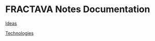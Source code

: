 # FRACTAVA Notes Documentation

[Ideas](/notes-docs/ideas)

[Technologies](/notes-docs/technologies)

